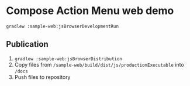 # Compose Action Menu web demo

`gradlew :sample-web:jsBrowserDevelopmentRun`

## Publication

1. `gradlew :sample-web:jsBrowserDistribution`
2. Copy files from `/sample-web/build/dist/js/productionExecutable` into `/docs`
3. Push files to repository